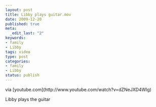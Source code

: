 ```yaml
--- 
layout: post
title: Libby plays guitar.mov
date: 2009-12-20
published: true
meta: 
  _edit_last: "2"
keywords: 
- family
- Libby
tags: video
type: post
categories: 
- family
- Libby
status: publish
---
```

<div class="posterous_bookmarklet_entry">     <div class="posterous_quote_citation">via [youtube.com](http://www.youtube.com/watch?v=dZNeJXD4Wlg)</div> 

Libby plays the guitar

</div>
